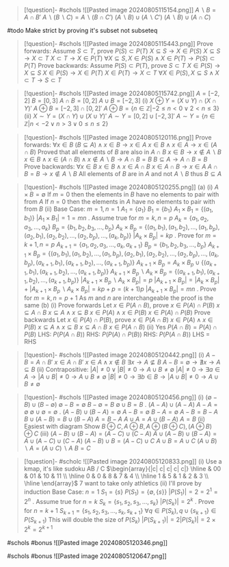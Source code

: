 
> [!question]- #schols  ![[Pasted image 20240805115154.png]]
 $A \backslash B = A \cap B'$ 
 $A \backslash (B \backslash C) = A \backslash (B \cap C')$ 
 $(A \backslash B) \cup (A \backslash C')$ 
 $(A \backslash B) \cup (A \cap C)$ 

#todo
Make strict by proving it's subset not subseteq 
> [!question]- #schols  ![[Pasted image 20240805115443.png]]
 Prove forwards:
 Assume $S \subset T$, prove $P(S) \subset P(T)$ 
 $X \subseteq S \to X \in P(S)$ 
 $X \subseteq S \to X \subset T$ 
 $X \subset T \to X \in P(T)$ 
 $\forall X \subseteq S, X \in P(S) \land X \in P(T) \to P(S) \subset P(T)$ 
 Prove backwards:
 Assume $P(S) \subset P(T)$, prove $S \subset T$ 
 $X \in P(S) \to X \subseteq S$ 
 $X \in P(S) \to X \in P(T)$ 
 $X \in P(T) \to X \subset T$ 
 $\forall X \in P(S), X \subseteq S \land X \subset T \to S \subset T$ 

> [!question]- #schols  ![[Pasted image 20240805115742.png]]
 $A = [-2, 2]$ 
 $B = [0, 3]$ 
 $A \cap B = [0, 2]$
 $A \cup B = [-2, 3]$ 
 (i)
 $X \oplus Y = (X \cup Y) \cap (X \cap Y)'$
 $A \oplus B = [-2, 3] \cap [0, 2]'$ 
 $A \oplus B = \{n \in \mathbb{Z} | -2 \leq n < 0 \lor 2 < n \leq 3\}$
 (ii)
 $X \sim Y = (X \cap Y) \cup (X \cup Y)'$ 
 $A \sim Y = [0, 2] \cup [-2, 3]'$
 $A \sim Y = \{n \in \mathbb{Z} | n < -2 \lor n > 3 \lor 0 \leq n \leq 2\}$ 

> [!question]- #schols  ![[Pasted image 20240805120116.png]]
 Prove forwards:
 $\forall x \in B$ 
 $(B \subseteq A) \land x \in B \to x \in A$ 
 $x \in B \land x \in A \to x \in (A \cap B)$ 
 Proved that all elements of $B$ are also in $A \cap B$ 
 $x \in B \to x \notin A \backslash B$ 
 $x \in B \land x \in (A \cap B) \land x \notin A \backslash B \to A \cap B = B$ 
 $B \subseteq A \to A \cap B = B$ 
 Prove backwards:
 $\forall x \in B$
 $x \in B \land x \in A \cap B$
 $x \in A \cap B \to x \in A$ 
 $A \cap B = B \to x \notin A \backslash B$ 
 All elements of $B$ are in $A$ and not $A\backslash B$ thus $B \subseteq A$ 

> [!question]- #schols  ![[Pasted image 20240805120255.png]]
 (a)
 (i)
 $A \times B = \emptyset$ 
 If $m=0$ then the elements in $B$ have no elements to pair with from $A$
 If $n=0$ then the elements in $A$ have no elements to pair with from $B$ 
 (ii)
 Base Case:
 $m = 1, n = 1$
 $A_1 = \{a_1\}$
 $B_1 = \{b_1\}$ 
 $A_1 \times B_1 = \{(a_1, b_1)\}$
 $|A_1 \times B_1| = 1 = mn$ 
 .
 Assume true for $m=k, n=p$
 $A_k = \{a_1, a_2, a_3, \dots, a_k\}$
 $B_p = \{b_1, b_2, b_3, \dots, b_p\}$
 $A_k \times B_p = \{(a_1, b_1), (a_1, b_2), \dots, (a_1, b_p), (a_2, b_1), (a_2, b_2), \dots, (a_2, b_p), \dots, (a_k, b_p)\}$
 $|A_k \times B_p| = kp$ 
 .
 Prove for $m=k+1, n=p$
 $A_{k+1} = \{a_1, a_2, a_3, \dots, a_k, a_{k+1}\}$
 $B_p = \{b_1, b_2, b_3, \dots, b_p\}$
 $A_{k+1} \times B_p = \{(a_1, b_1), (a_1, b_2), \dots, (a_1, b_p), (a_2, b_1), (a_2, b_2), \dots, (a_2, b_p), \dots, (a_k, b_p), (a_{k+1}, b_1), (a_{k+1}, b_2), \dots, (a_{k+1}, b_p)\}$
 $A_{k+1} \times B_p = A_k \times B_p \cup \{(a_{k+1}, b_1), (a_{k+1}, b_2), \dots, (a_{k+1}, b_p)\}$ 
 $A_{k+1} \times B_p \backslash A_k \times B_p = \{(a_{k+1}, b_1), (a_{k+1}, b_2), \dots, (a_{k+1}, b_p)\}$ 
 $|A_{k+1} \times B_p \backslash A_k \times B_p| = p$ 
 $|A_{k+1} \times B_p| = |A_k \times B_p| + |A_{k+1} \times B_p \backslash A_k \times B_p| = kp + p = (k+1)p$ 
 $|A_{k+1} \times B_p| = mn$ 
.
 Prove for $m=k, n=p+1$
 As $m$ and $n$ are interchangeable the proof is the same
 (b)
 (i)
 Prove forwards
 Let $x \in P(A \cap B)$, prove $x \in P(A) \cap P(B)$ 
 $x \subseteq A \cap B$ 
 $x \subseteq A \land x \subseteq B$ 
 $x \in P(A) \land x \in P(B)$ 
 $x \in P(A) \cap P(B)$ 
 Prove backwards
 Let $x \in P(A) \cap P(B)$, prove $x \in P(A \cap B)$ 
 $x \in P(A) \land x \in P(B)$
 $x \subseteq A \land x \subseteq B$ 
 $x \subseteq A \cap B$ 
 $x \in P(A \cap B)$ 
 (ii)
 Yes
 $P(A \cap B) = P(A) \cap P(B)$
 LHS: $P(P(A \cap B))$
 RHS: $P(P(A) \cap P(B))$
 RHS: $P(P(A \cap B))$
 LHS = RHS
 
> [!question]- #schols ![[Pasted image 20240805120442.png]]
 (i)
 $A - B = A \cap B'$ 
 $x \in A \cap B'$ 
 $x \in A \land x \notin B$ 
 $\exists x \to A \nsubseteq B$ 
 $A - B = \emptyset \to \nexists x \to A \subseteq B$ 
 (ii)
 Contrapositive:
 $|A| \neq 0 \lor |B| \neq 0 \to A \cup B \neq \emptyset$ 
 $|A| \neq 0 \to \exists a \in A \to |A \cup B| \neq 0 \to A \cup B \neq \emptyset$ 
 $|B| \neq 0 \to \exists b \in B \to |A \cup B| \neq 0 \to A \cup B \neq \emptyset$ 

> [!question]- #schols  ![[Pasted image 20240805120456.png]]
 (i)
 $(\emptyset - B) \cup (B - \emptyset)$
 $\emptyset - B = \emptyset$
 $B - \emptyset = B$
 $\emptyset \cup B = B$ 
 .
 $(A - A) \cup (A - A)$
 $A - A = \emptyset$ 
 $\emptyset \cup \emptyset = \emptyset$ 
 .
 $(A - B) \cup (B - A) = \emptyset$
 $A - B = \emptyset$
 $B - A = \emptyset$ 
 $A - B = B - A$ 
 $B \cup (A - B) = B \cup (B - A)$
 $A = B- A$
 $A \cup A = A \cup (B - A)$
 $A = B$ 
 (ii)
Easiest with diagram
 Show $B \oplus C, A \oplus B, A \oplus (B \oplus C), (A \oplus B) \oplus C$ 
 (iii)
 $(A - B) \cup (B - A) = (A - C) \cup (C - A)$
 $A \cup (A - B) \cup (B - A) = A \cup (A - C) \cup (C - A)$
 $(A - B) \cup B = (A - C) \cup C$ 
 $A \cup B = A \cup C$ 
 $(A \cup B) \backslash A = (A \cup C) \backslash A$ 
$B = C$ 

> [!question]- #scholc ![[Pasted image 20240805120833.png]]
 (i)
 Use a kmap, it's like sudoku 
 AB / C
 $\begin{array}{|c| c| c| c| c|} \hline & 00 & 01 & 10 & 11 \\ \hline 0 & 0 & 8 & 7 & 4 \\ \hline 1 & 5 & 1 & 2 & 3 \\ \hline \end{array}$ 
 $7$ want to take only athletics 
 (ii)
 I'll prove by induction
 Base Case:
 $n =1$
 $S_1 = \{s\}$
 $P(S_1) = \{\emptyset, \{s\}\}$ 
 $|P(S_1)| = 2 = 2^1 = 2^n$ 
 .
 Assume true for $n=k$
 $S_k = \{s_1, s_2, s_3, \dots, s_k\}$
 $|P(S_k)| = 2^k$
  .
 Prove for $n = k+1$ 
 $S_{k+1} = \{s_1, s_2, s_3, \dots, s_k, s_{k+1}\}$ 
 $\forall q \in P(S_k), q \cup \{s_{k+1}\} \in P(S_{k+1})$ 
 This will double the size of $P(S_k)$ 
$|P(S_{k+1})| = 2 |P(S_k)| = 2 \times 2^k = 2^{k+1}$ 

#schols #bonus 
![[Pasted image 20240805120346.png]]

#schols #bonus 
![[Pasted image 20240805120647.png]]